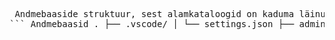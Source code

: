 <pre> Andmebaaside struktuur, sest alamkataloogid on kaduma läinud 
``` Andmebaasid . ├── .vscode/ │ └── settings.json ├── admin/ │ ├── index.php │ ├── login.php │ └── logout.php ├── phpmysql/ ├── albumid.sql ├── config.php ├── edit.php ├── index.php ├── kypsised.php ├── ostud.csv ├── ostud.php └── .gitattributes ``` 
</pre>
